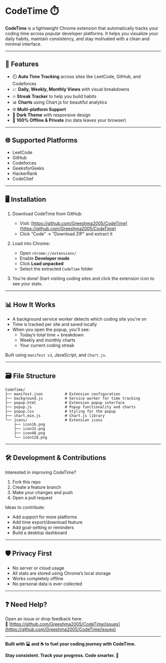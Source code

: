 # CodeTime ⏱️

**CodeTime** is a lightweight Chrome extension that automatically tracks your coding time across popular developer platforms. It helps you visualize your daily habits, maintain consistency, and stay motivated with a clean and minimal interface.

---

## 🔧 Features

- ⏲️ **Auto Time Tracking** across sites like LeetCode, GitHub, and Codeforces
- 📈 **Daily, Weekly, Monthly Views** with visual breakdowns
- 🔥 **Streak Tracker** to help you build habits
- 📊 **Charts** using Chart.js for beautiful analytics
- 🌐 **Multi-platform Support**
- 🌙 **Dark Theme** with responsive design
- 🧠 **100% Offline & Private** (no data leaves your browser)

---

## 🌐 Supported Platforms

- LeetCode
- GitHub
- Codeforces
- GeeksforGeeks
- HackerRank
- CodeChef

---

## 🖥️ Installation

1. Download CodeTime from GitHub:
   - Visit: [https://github.com/Greeshma2005/CodeTime](https://github.com/Greeshma2005/CodeTime)
   - Click “Code” → “Download ZIP” and extract it

2. Load into Chrome:
   - Open `chrome://extensions/`
   - Enable **Developer mode**
   - Click **Load unpacked**
   - Select the extracted `CodeTime` folder

3. You're done! Start visiting coding sites and click the extension icon to see your stats.

---

## 📊 How It Works

- A background service worker detects which coding site you're on
- Time is tracked per site and saved locally
- When you open the popup, you'll see:
  - Today’s total time + breakdown
  - Weekly and monthly charts
  - Your current coding streak

Built using `manifest v3`, JavaScript, and `Chart.js`.

---

## 🗃️ File Structure

```
CodeTime/
├── manifest.json          # Extension configuration  
├── background.js          # Service worker for time tracking  
├── popup.html             # Extension popup interface  
├── popup.js               # Popup functionality and charts  
├── popup.css              # Styling for the popup  
├── chart.min.js           # Chart.js library  
└── icons/                 # Extension icons  
    ├── icon16.png  
    ├── icon32.png  
    ├── icon48.png  
    └── icon128.png  

```

---

## 🛠 Development & Contributions

Interested in improving CodeTime?

1. Fork this repo
2. Create a feature branch
3. Make your changes and push
4. Open a pull request

Ideas to contribute:
- Add support for more platforms
- Add time export/download feature
- Add goal-setting or reminders
- Build a desktop dashboard

---

## 🛡️ Privacy First

- No server or cloud usage
- All stats are stored using Chrome’s local storage
- Works completely offline
- No personal data is ever collected

---

## ❓ Need Help?

Open an issue or drop feedback here:  
🔗 [https://github.com/Greeshma2005/CodeTime/issues](https://github.com/Greeshma2005/CodeTime/issues)

---

**Built with 💻 and ☕ to fuel your coding journey with CodeTime.**

**Stay consistent. Track your progress. Code smarter. 🚀**

